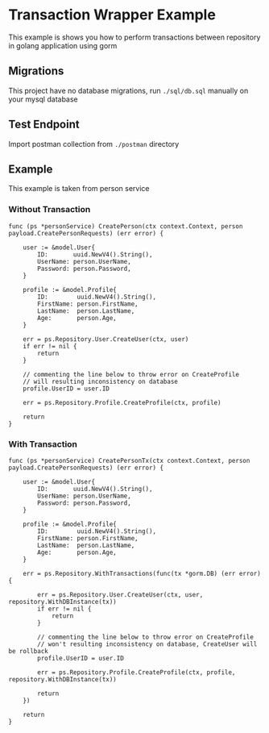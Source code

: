 # Transaction Wrapper Example

This example is shows you how to perform transactions between repository in golang application using gorm


## Migrations
This project have no database migrations, run `./sql/db.sql` manually on your mysql database

## Test Endpoint
Import postman collection from `./postman` directory

## Example
This example is taken from person service

### Without Transaction
```golang
func (ps *personService) CreatePerson(ctx context.Context, person payload.CreatePersonRequests) (err error) {

	user := &model.User{
		ID:       uuid.NewV4().String(),
		UserName: person.UserName,
		Password: person.Password,
	}

	profile := &model.Profile{
		ID:        uuid.NewV4().String(),
		FirstName: person.FirstName,
		LastName:  person.LastName,
		Age:       person.Age,
	}

	err = ps.Repository.User.CreateUser(ctx, user)
	if err != nil {
		return
	}

	// commenting the line below to throw error on CreateProfile
	// will resulting inconsistency on database
	profile.UserID = user.ID

	err = ps.Repository.Profile.CreateProfile(ctx, profile)

	return
}
```

### With Transaction
```golang
func (ps *personService) CreatePersonTx(ctx context.Context, person payload.CreatePersonRequests) (err error) {

	user := &model.User{
		ID:       uuid.NewV4().String(),
		UserName: person.UserName,
		Password: person.Password,
	}

	profile := &model.Profile{
		ID:        uuid.NewV4().String(),
		FirstName: person.FirstName,
		LastName:  person.LastName,
		Age:       person.Age,
	}

	err = ps.Repository.WithTransactions(func(tx *gorm.DB) (err error) {

		err = ps.Repository.User.CreateUser(ctx, user, repository.WithDBInstance(tx))
		if err != nil {
			return
		}

		// commenting the line below to throw error on CreateProfile
		// won't resulting inconsistency on database, CreateUser will be rollback
		profile.UserID = user.ID

		err = ps.Repository.Profile.CreateProfile(ctx, profile, repository.WithDBInstance(tx))

		return
	})

	return
}
```